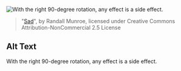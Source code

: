 ![With the right 90-degree rotation, any effect is a side effect.](https://imgs.xkcd.com/comics/sad.png)
> "[Sad](https://xkcd.com/1790/)", by Randall Munroe, licensed under Creative Commons Attribution-NonCommercial 2.5 License

## Alt Text
With the right 90-degree rotation, any effect is a side effect.
